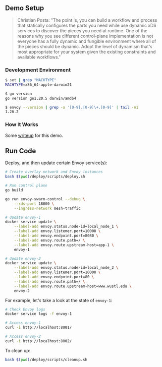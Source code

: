 ## Demo Setup

> Christian Posta: "The point is, you can build a workflow and process that statically configures the parts you need while use dynamic xDS services to discover the pieces you need at runtime. One of the reasons why you see different control-plane implementation is not everyone has a fully dynamic and fungible environment where all of the pieces should be dynamic. Adopt the level of dynamism that's most appropriate for your system given the existing constraints and available workflows."

### Development Environment

```bash
$ set | grep "MACHTYPE"
MACHTYPE=x86_64-apple-darwin21

$ go version
go version go1.20.5 darwin/amd64

$ envoy --version | grep -o '[0-9].[0-9]\+.[0-9]' | tail -n1
1.26.2
```

### How It Works

Some [writeup](https://xyxj1024.github.io/posts/a-control-plane-for-containerized-envoy-proxies) for this demo.

## Run Code

Deploy, and then update certain Envoy service(s):

```bash
# Create overlay network and Envoy instances
bash $(pwd)/deploy/scripts/deploy.sh

# Run control plane
go build

go run envoy-swarm-control --debug \
    --xds-port 18000 \
    --ingress-network mesh-traffic

# Update envoy-1
docker service update \
    --label-add envoy.status.node-id=local_node_1 \
    --label-add envoy.listener.port=10000 \
    --label-add envoy.endpoint.port=8080 \
    --label-add envoy.route.path=/ \
    --label-add envoy.route.upstream-host=app-1 \
    envoy-1

# Update envoy-2
docker service update \
    --label-add envoy.status.node-id=local_node_2 \
    --label-add envoy.listener.port=10000 \
    --label-add envoy.endpoint.port=80 \
    --label-add envoy.route.path=/ \
    --label-add envoy.route.upstream-host=www.wustl.edu \
    envoy-2
```

For example, let's take a look at the state of `envoy-1`:

```bash
# Check Envoy logs
docker service logs -f envoy-1

# Access envoy-1
curl -i http://localhost:8001/

# Access envoy-2
curl -i http://localhost:8002/
```

To clean up:

```bash
bash $(pwd)/deploy/scripts/cleanup.sh
```